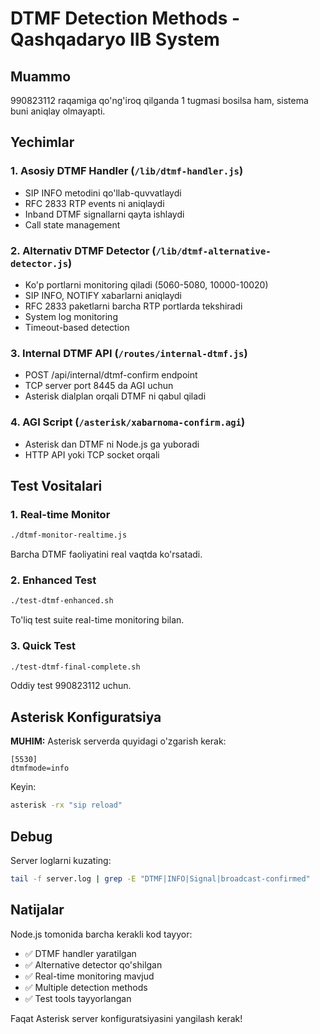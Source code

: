 # DTMF Detection Methods - Qashqadaryo IIB System

## Muammo
990823112 raqamiga qo'ng'iroq qilganda 1 tugmasi bosilsa ham, sistema buni aniqlay olmayapti.

## Yechimlar

### 1. Asosiy DTMF Handler (`/lib/dtmf-handler.js`)
- SIP INFO metodini qo'llab-quvvatlaydi
- RFC 2833 RTP events ni aniqlaydi  
- Inband DTMF signallarni qayta ishlaydi
- Call state management

### 2. Alternativ DTMF Detector (`/lib/dtmf-alternative-detector.js`)
- Ko'p portlarni monitoring qiladi (5060-5080, 10000-10020)
- SIP INFO, NOTIFY xabarlarni aniqlaydi
- RFC 2833 paketlarni barcha RTP portlarda tekshiradi
- System log monitoring
- Timeout-based detection

### 3. Internal DTMF API (`/routes/internal-dtmf.js`)
- POST /api/internal/dtmf-confirm endpoint
- TCP server port 8445 da AGI uchun
- Asterisk dialplan orqali DTMF ni qabul qiladi

### 4. AGI Script (`/asterisk/xabarnoma-confirm.agi`)
- Asterisk dan DTMF ni Node.js ga yuboradi
- HTTP API yoki TCP socket orqali

## Test Vositalari

### 1. Real-time Monitor
```bash
./dtmf-monitor-realtime.js
```
Barcha DTMF faoliyatini real vaqtda ko'rsatadi.

### 2. Enhanced Test
```bash
./test-dtmf-enhanced.sh
```
To'liq test suite real-time monitoring bilan.

### 3. Quick Test
```bash
./test-dtmf-final-complete.sh
```
Oddiy test 990823112 uchun.

## Asterisk Konfiguratsiya

**MUHIM:** Asterisk serverda quyidagi o'zgarish kerak:

```
[5530]
dtmfmode=info
```

Keyin:
```bash
asterisk -rx "sip reload"
```

## Debug

Server loglarni kuzating:
```bash
tail -f server.log | grep -E "DTMF|INFO|Signal|broadcast-confirmed"
```

## Natijalar

Node.js tomonida barcha kerakli kod tayyor:
- ✅ DTMF handler yaratilgan
- ✅ Alternative detector qo'shilgan  
- ✅ Real-time monitoring mavjud
- ✅ Multiple detection methods
- ✅ Test tools tayyorlangan

Faqat Asterisk server konfiguratsiyasini yangilash kerak!